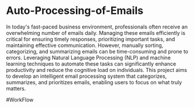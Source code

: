 # Auto-Processing-of-Emails
In today's fast-paced business environment, professionals often receive an overwhelming number of emails daily. Managing these emails efficiently is critical for ensuring timely responses, prioritizing important tasks, and maintaining effective communication. However, manually sorting, categorizing, and summarizing emails can be time-consuming and prone to errors. Leveraging Natural Language Processing (NLP) and machine learning techniques to automate these tasks can significantly enhance productivity and reduce the cognitive load on individuals. This project aims to develop an intelligent email processing system that categorizes, summarizes, and prioritizes emails, enabling users to focus on what truly matters.

#WorkFlow
